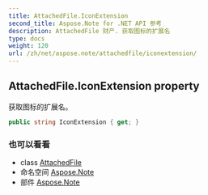 ```yaml
---
title: AttachedFile.IconExtension
second_title: Aspose.Note for .NET API 参考
description: AttachedFile 财产. 获取图标的扩展名
type: docs
weight: 120
url: /zh/net/aspose.note/attachedfile/iconextension/
---
```

## AttachedFile.IconExtension property

获取图标的扩展名。

```csharp
public string IconExtension { get; }
```

### 也可以看看

* class [AttachedFile](../)
* 命名空间 [Aspose.Note](../../attachedfile/)
* 部件 [Aspose.Note](../../../)


